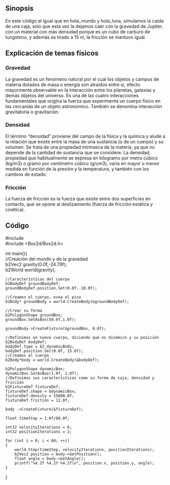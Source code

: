 ## Sinopsis
En este código al igual que en hola_mundo y hola_luna, simulamos la caída de una caja, solo que esta vez la dejamos caer con la gravedad de Jupiter, con un material con más densidad porque es un cubo de carburo de tungsteno, y además es tirado a 15 m, la fricción se mantuvo igual.
## Explicación de temas físicos
### Gravedad 
La gravedad es un fenómeno natural por el cual los objetos y campos de materia dotados de masa o energía son atraídos entre sí, efecto mayormente observable en la interacción entre los planetas, galaxias y demás objetos del universo. Es una de las cuatro interacciones fundamentales que origina la fuerza que experimenta un cuerpo físico en las cercanías de un objeto astronómico. También se denomina interacción gravitatoria o gravitación.
### Densidad
El término “densidad” proviene del campo de la física y la química y alude a la relación que existe entre la masa de una sustancia (o de un cuerpo) y su volumen. Se trata de una propiedad intrínseca de la materia, ya que no depende de la cantidad de sustancia que se considere.
La densidad, propiedad que habitualmente se expresa en kilogramo por metro cúbico (kg/m3) o gramo por centímetro cúbico (g/cm3), varía en mayor o menor medida en función de la presión y la temperatura, y también con los cambios de estado.

### Fricción
La fuerza de fricción es la fuerza que existe entre dos superficies en contacto, que se opone al deslizamiento (fuerza de fricción estática y cinética).

## Código
#include <iostream>  
#include <Box2d/Box2d.h>  
  
int main(){  
    //Creación del mundo y de la gravedad  
    b2Vec2 gravity(0.0f,-24.79f);  
    b2World world(gravity);  
  
    //Características del cuerpo  
    b2BodyDef groundBodyDef;  
    groundBodyDef.position.Set(0.0f,-10.0f);  
  
    //Creamos el cuerpo, osea el piso  
    b2Body* groundBody = world.CreateBody(&groundBodyDef);  
  
    //Crear su forma  
    b2PolygonShape groundBox;  
    groundBox.SetAsBox(50.0f,1.0f);  
  
    groundBody->CreateFixture(&groundBox, 0.0f);  
  
    //Definimos un nuevo cuerpo, diciendo que es dinámico y su posición  
    b2BodyDef bodyDef;  
    bodyDef.type = b2_dynamicBody;  
    bodyDef.position.Set(0.0f, 15.0f);  
    //Creamos el cuerpo  
    b2Body*body = world.CreateBody(&bodyDef);  
  
    b2PolygonShape dynamicBox;  
    dynamicBox.SetAsBox(1.0f, 1.0f);  
    //Definimos sus características como su forma de caja, densidad y fricción  
    b2FixtureDef fixtureDef;  
    fixtureDef.shape = &dynamicBox;  
    fixtureDef.density = 15600.0f;  
    fixtureDef.friction = 12.0f;  
  
    body ->CreateFixture(&fixtureDef);  
  
    float timeStep = 1.0f/60.0f;  
  
    int32 velocityIterations = 6;  
    int32 positionIterations = 2;  
  
    for (int i = 0; i < 60; ++i)  
    {  
        world.Step(timeStep, velocityIterations, positionIterations);  
        b2Vec2 position = body->GetPosition();  
        float angle = body->GetAngle();  
        printf("%4.2f %4.2f %4.2f\n", position.x, position.y, angle);  
    }  
  
}